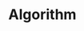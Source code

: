 ---
layout: posts_by_category
categories: algorithm
title: Algorithm
permalink: /category/algorithm
---